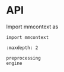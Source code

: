 # API

Import mmcontext as

```
import mmcontext
```

```{toctree}
:maxdepth: 2

preprocessing
engine
```
